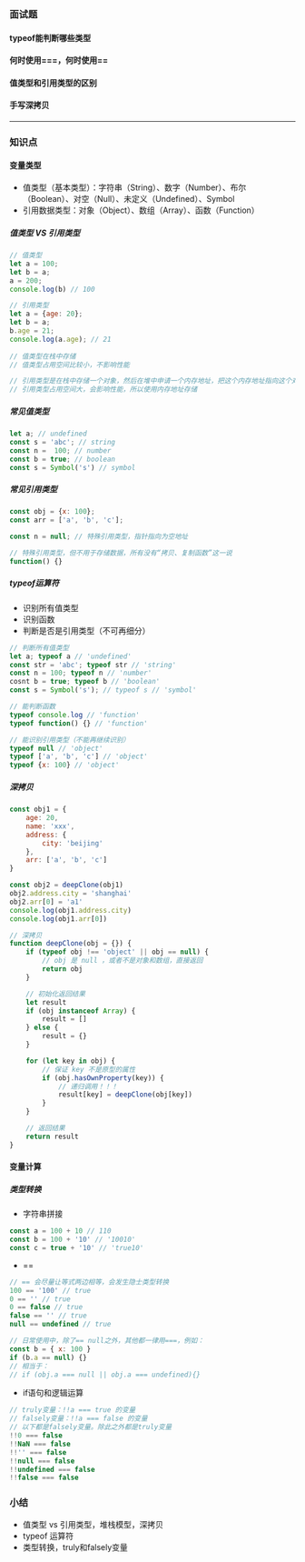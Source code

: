### 面试题
#### typeof能判断哪些类型
#### 何时使用===，何时使用==
#### 值类型和引用类型的区别
#### 手写深拷贝

---

### 知识点
#### 变量类型
- 值类型（基本类型）：字符串（String）、数字（Number）、布尔（Boolean）、对空（Null）、未定义（Undefined）、Symbol
- 引用数据类型：对象（Object）、数组（Array）、函数（Function）
##### 值类型 VS 引用类型
```javascript
// 值类型
let a = 100;
let b = a;
a = 200;
console.log(b) // 100

// 引用类型
let a = {age: 20};
let b = a;
b.age = 21;
console.log(a.age); // 21
 
// 值类型在栈中存储
// 值类型占用空间比较小，不影响性能

// 引用类型是在栈中存储一个对象，然后在堆中申请一个内存地址，把这个内存地址指向这个对象
// 引用类型占用空间大，会影响性能，所以使用内存地址存储

```
##### 常见值类型
```javascript
let a; // undefined
const s = 'abc'; // string
const n =  100; // number
const b = true; // boolean
const s = Symbol('s') // symbol
```
##### 常见引用类型
```javascript
const obj = {x: 100};
const arr = ['a', 'b', 'c'];

const n = null; // 特殊引用类型，指针指向为空地址

// 特殊引用类型，但不用于存储数据，所有没有“拷贝、复制函数”这一说
function() {}
```
##### typeof运算符
- 识别所有值类型
- 识别函数
- 判断是否是引用类型（不可再细分）
```javascript
// 判断所有值类型
let a; typeof a // 'undefined'
const str = 'abc'; typeof str // 'string'
const n = 100; typeof n // 'number'
cosnt b = true; typeof b // 'boolean'
const s = Symbol('s'); // typeof s // 'symbol'

// 能判断函数
typeof console.log // 'function'
typeof function() {} // 'function'

// 能识别引用类型（不能再继续识别）
typeof null // 'object'
typeof ['a', 'b', 'c'] // 'object'
typeof {x: 100} // 'object'

```
##### 深拷贝
```javascript
const obj1 = {
    age: 20,
    name: 'xxx',
    address: {
        city: 'beijing'
    },
    arr: ['a', 'b', 'c']
}

const obj2 = deepClone(obj1)
obj2.address.city = 'shanghai'
obj2.arr[0] = 'a1'
console.log(obj1.address.city)
console.log(obj1.arr[0])

// 深拷贝
function deepClone(obj = {}) {
    if (typeof obj !== 'object' || obj == null) {
        // obj 是 null ，或者不是对象和数组，直接返回
        return obj
    }

    // 初始化返回结果
    let result
    if (obj instanceof Array) {
        result = []
    } else {
        result = {}
    }

    for (let key in obj) {
        // 保证 key 不是原型的属性
        if (obj.hasOwnProperty(key)) {
            // 递归调用！！！
            result[key] = deepClone(obj[key])
        }
    }

    // 返回结果
    return result
}

```
#### 变量计算
##### 类型转换
- 字符串拼接
```javascript
const a = 100 + 10 // 110
const b = 100 + '10' // '10010'
const c = true + '10' // 'true10'
```
- ==
```javascript
// == 会尽量让等式两边相等，会发生隐士类型转换
100 == '100' // true
0 == '' // true
0 == false // true
false == '' // true
null == undefined // true

// 日常使用中，除了== null之外，其他都一律用===，例如：
const b = { x: 100 }
if (b.a == null) {}
// 相当于：
// if (obj.a === null || obj.a === undefined){}
```
- if语句和逻辑运算
```javascript
// truly变量：!!a === true 的变量
// falsely变量：!!a === false 的变量
// 以下都是falsely变量。除此之外都是truly变量
!!0 === false
!!NaN === false
!!'' === false
!!null === false
!!undefined === false
!!false === false
```

### 小结
- 值类型 vs 引用类型，堆栈模型，深拷贝
- typeof 运算符
- 类型转换，truly和falsely变量